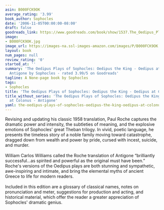 ```yaml
---
asin: B000FCK9OK
average_rating: '3.99'
book_author: Sophocles
date: '2006-11-05T00:00:00-08:00'
draft: false
goodreads_link: https://www.goodreads.com/book/show/1537.The_Oedipus_Plays_of_Sophocles
image:
- B000FCK9OK.jpg
image_url: https://images-na.ssl-images-amazon.com/images/P/B000FCK9OK.01._SCLZZZZZZZ.jpg
layout: book
num_pages: null
review_rating: '0'
started_at: ''
summary: 'The Oedipus Plays of Sophocles: Oedipus the King - Oedipus at Colonus -
  Antigone by Sophocles - rated 3.99/5 on Goodreads'
tagline: A None-page book by Sophocles
tags:
- Sophocles
title: 'The Oedipus Plays of Sophocles: Oedipus the King - Oedipus at Colonus - Antigone'
title_without_series: 'The Oedipus Plays of Sophocles: Oedipus the King - Oedipus
  at Colonus - Antigone'
yaml: the-oedipus-plays-of-sophocles-oedipus-the-king-oedipus-at-colonus-antigone
---
```


Revising and updating his classic 1958 translation, Paul Roche captures the dramatic power and intensity, the subtleties of meaning, and the explosive emotions of Sophocles' great Theban trilogy. In vivid, poetic language, he presents the timeless story of a noble family moving toward catastrophe, dragged down from wealth and power by pride, cursed with incest, suicide, and murder.<br /><br />William Carlos Williams called the Roche translation of Antigone “brilliantly successful...as spirited and powerful as the original must have been.” Roche's versions of the Oedipus plays are both stunning and sympathetic, awe-inspiring and intimate, and bring the elemental myths of ancient Greece to life for modern readers.<br /><br />Included in this edition are a glossary of classical names, notes on pronunciation and meter, suggestions for production and acting, and historical material, which offer the reader a greater appreciation of Sophocles' dramatic genius.